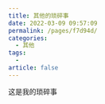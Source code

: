 ```yaml
---
title: 其他的琐碎事
date: 2022-03-09 09:57:09
permalink: /pages/f7d94d/
categories:
  - 其他
tags:
  - 
article: false
---
```


这是我的琐碎事